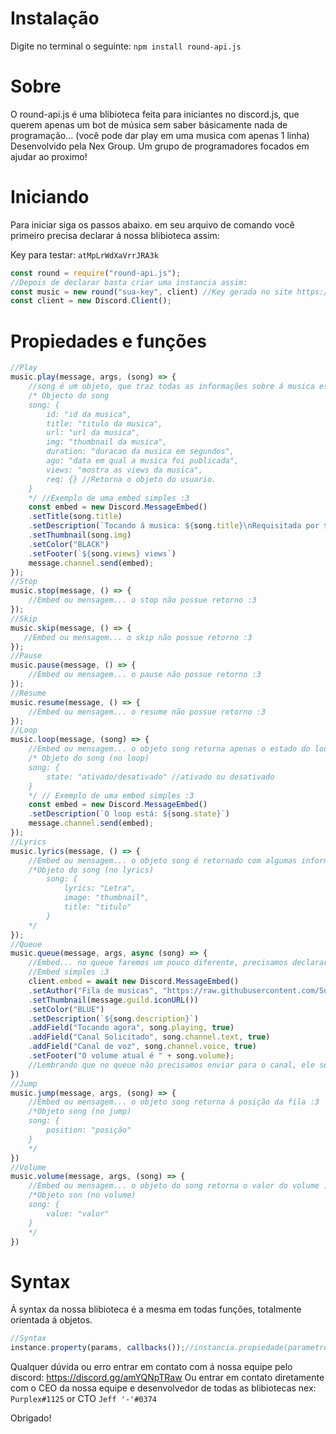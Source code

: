 # Instalação
Digite no terminal o seguinte:
``npm install round-api.js``
# Sobre
 O round-api.js é uma blibioteca feita para iniciantes no discord.js, que querem apenas um bot de música sem saber básicamente nada de programação... (você pode dar play em uma musica com apenas 1 linha)
Desenvolvido pela Nex Group. Um grupo de programadores focados em ajudar ao proximo!
# Iniciando
Para iniciar siga os passos abaixo.
em seu arquivo de comando você primeiro precisa declarar á nossa blibioteca assim:

Key para testar: ``atMpLrWdXaVrrJRA3k``
```js
const round = require("round-api.js");
//Depois de declarar basta criar uma instancia assim:
const music = new round("sua-key", client) //Key gerada no site https://dashboard.roundbot.tk/ e o "client" é o seu bot, ou seja á instancia que você fez para o client exemplo:
const client = new Discord.Client();
```
# Propiedades e funções
```js
//Play
music.play(message, args, (song) => {
    //song é um objeto, que traz todas as informações sobre á musica escolhida pelo usuário;
    /* Objecto do song
    song: {
        id: "id da musica",
        title: "titulo da musica",
        url: "url da musica",
        img: "thumbnail da musica",
        duration: "duracao da musica em segundos",
        ago: "data em qual a musica foi publicada",
        views: "mostra as views da musica",
        req: {} //Retorna o objeto do usuario.
    }
    */ //Exemplo de uma embed simples :3
    const embed = new Discord.MessageEmbed()
    .setTitle(song.title)
    .setDescription(`Tocando á musica: ${song.title}\nRequisitada por ${song.req.username}`)
    .setThumbnail(song.img)
    .setColor("BLACK")
    .setFooter(`${song.views} views`)
    message.channel.send(embed);
});
//Stop
music.stop(message, () => {
    //Embed ou mensagem... o stop não possue retorno :3
});
//Skip
music.skip(message, () => {
   //Embed ou mensagem... o skip não possue retorno :3 
});
//Pause
music.pause(message, () => {
    //Embed ou mensagem... o pause não possue retorno :3
});
//Resume
music.resume(message, () => {
    //Embed ou mensagem... o resume não possue retorno :3
});
//Loop
music.loop(message, (song) => {
    //Embed ou mensagem... o objeto song retorna apenas o estado do loop, se ele está ativado ou desativado
    /* Objeto do song (no loop)
    song: {
        state: "ativado/desativado" //ativado ou desativado
    }
    */ // Exemplo de uma embed simples :3
    const embed = new Discord.MessageEmbed()
    .setDescription(`O loop está: ${song.state}`)
    message.channel.send(embed);
});
//Lyrics
music.lyrics(message, () => {
    //Embed ou mensagem... o objeto song é retornado com algumas informaçoes
    /*Objeto do song (no lyrics)
        song: { 
            lyrics: "Letra",
            image: "thumbnail",
            title: "titulo"
        }
    */
});
//Queue
music.queue(message, args, async (song) => {
    //Embed... no queue faremos um pouco diferente, precisamos declarar o nosso client.embed para não ocorrer erros, lembrando que é obrigatorio caso contrario o queue não ira retornar nada :3 (vamos resolver na proxima atualização)
    //Embed simples :3
    client.embed = await new Discord.MessageEmbed()
    .setAuthor("Fila de musicas", "https://raw.githubusercontent.com/SudhanPlayz/Discord-MusicBot/master/assets/Music.gif")
    .setThumbnail(message.guild.iconURL())
    .setColor("BLUE")
    .setDescription(`${song.description}`)
    .addField("Tocando agora", song.playing, true)
    .addField("Canal Solicitado", song.channel.text, true)
    .addField("Canal de voz", song.channel.voice, true)
    .setFooter("O volume atual é " + song.volume);
    //Lembrando que no queue não precisamos enviar para o canal, ele sera enviado automaticamente pelo nosso modulo de exportação :3
})
//Jump
music.jump(message, args, (song) => {
    //Embed ou mensagem... o objeto song retorna á posição da fila :3
    /*Objeto song (no jump)
    song: {
        position: "posição"
    }
    */
})
//Volume
music.volume(message, args, (song) => {
    //Embed ou mensagem... o objeto do song retorna o valor do volume :3
    /*Objeto son (no volume)
    song: {
        value: "valor"
    }
    */
})
```
# Syntax
Á syntax da nossa blibioteca é a mesma em todas funções, totalmente orientada á objetos.
```js
//Syntax
instance.property(params, callbacks());//instancia.propiedade(parametro, chamadas());
```

Qualquer dúvida ou erro entrar em contato com á nossa equipe pelo discord:
https://discord.gg/amYQNpTRaw
Ou entrar em contato diretamente com o CEO da nossa equipe e desenvolvedor de todas as blibiotecas nex:
``Purplex#1125`` or CTO ``Jeff '-'#0374``

Obrigado!
